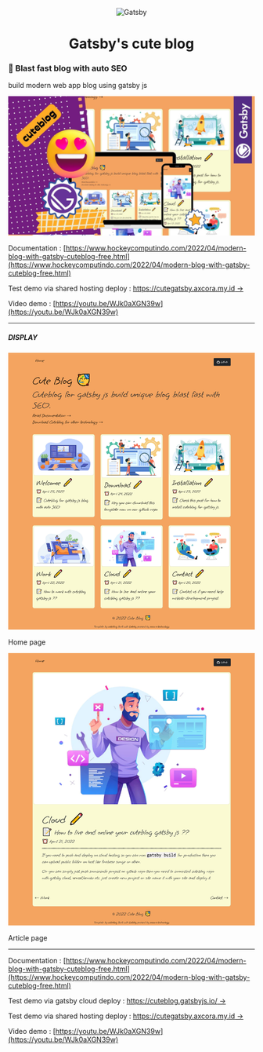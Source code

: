 <p align="center">
    <img alt="Gatsby" src="https://www.gatsbyjs.com/Gatsby-Monogram.svg" width="60" />
</p>
<h1 align="center">
  Gatsby's cute blog
</h1>

### 🚀 Blast fast blog with auto SEO

build modern web app blog using gatsby js

![cuteblog for Gatsby js](1.jpg)

Documentation : [https://www.hockeycomputindo.com/2022/04/modern-blog-with-gatsby-cuteblog-free.html](https://www.hockeycomputindo.com/2022/04/modern-blog-with-gatsby-cuteblog-free.html)

Test demo via shared hosting deploy : [https://cutegatsby.axcora.my.id →](https://cutegatsby.axcora.my.id/)

Video demo : [https://youtu.be/WJk0aXGN39w](https://youtu.be/WJk0aXGN39w)


------------------------

##### DISPLAY

![cuteblog for Gatsby js](2.png)

Home page

![cuteblog for Gatsby js](3.png)

Article page

-------------------------


Documentation : [https://www.hockeycomputindo.com/2022/04/modern-blog-with-gatsby-cuteblog-free.html](https://www.hockeycomputindo.com/2022/04/modern-blog-with-gatsby-cuteblog-free.html)

Test demo via gatsby cloud deploy : [https://cuteblog.gatsbyjs.io/ →](https://cuteblog.gatsbyjs.io)

Test demo via shared hosting deploy : [https://cutegatsby.axcora.my.id →](https://cutegatsby.axcora.my.id/)

Video demo : [https://youtu.be/WJk0aXGN39w](https://youtu.be/WJk0aXGN39w)
